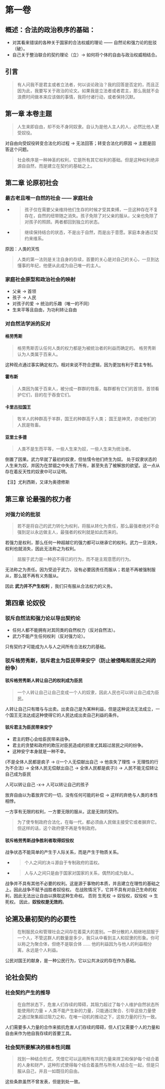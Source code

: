 # 第一卷

## 概述：合法的政治秩序的基础：

- 对其看来错误的各种关于国家的合法权威的理论 —— 自然论和强力论的批驳（破）。
- 自己关于整治联合的契约理论（立）-> 如何将个体的自由与政治权威相结合。

## 引言

> 有人问我不是君主或者立法者，何以谈论政治？我的回答是否定的，而且正因为此，我要写关于政治的论文。如果我是立法者或者君主，那么我就不会浪费时间做本来应该做的事情，我将付诸行动，或者保持沉默。

## 第一章 本卷主题

> 人生来即自由，却不处不身同奴隶。自认为是他人主人的人，必然比他人更受奴役。

对自由向受奴役转变合法化的过程 -> 无法回答；转变合法化的原因 -> 主题是回答这个问题。

> 社会秩序是一种神圣的权利，它是所有其它权利的基础。但是这种权利绝非源自自然，而是建立在契约的基础之上。

## 第二章 论原初社会

### 最古老且唯一自然的社会 —— 家庭社会

- > 孩子仅在需要父亲维持他们生存的时候才受其束缚，一旦这种存在不复存在，自然的纽带随之消失。孩子免除了对父亲的服从，父亲也免除了对孩子的照顾。两者都回到独立的状态。
- > 继续保持结合的状态，不是出于自然，而是出于意愿。家庭本身通过契约来维系。

原因：人类的天性

> 人类的第一法则是关注自身的存续，首要的关心是对自己的关心，一旦到达懂事的年纪，他便从此成为自己唯一的主人。

### 家庭社会原型和政治社会的映射

- 父亲 -> 首领
- 孩子 -> 人民
- 对孩子的爱 -> 统治的乐趣（唯一的不同）
- 生来平等且自由，为功利转让自由

### 对自然法学派的反对

#### 格劳秀斯

> 格劳秀斯否认任何人类的权力都是为被统治者的利益而确定的。
> 格劳秀斯认为人类属于百来人。

这种观点通过事实确定权力。相对来说不符合逻辑，因为更加有利于君主专制。

#### 霍布斯

> 人类因为属于百来人，被分成一群群的牲畜，每群都有它们的首领，首领看护它们，目的在于吞食它们。

#### 卡里古拉国王

> 牧羊人的种群高于羊群，国王的种群高于人类；
> 国王是神灵，亦或他们的人民是牲畜。

#### 亚里士多德

> 人类不是生而平等，一些人生来为奴，一些人生来为统治者。

倒置了因果。武力早就了最初的奴隶，但怯懦令他们终生为奴。
处于奴隶状态的人生来为奴，并因为在禁锢之中失去了所有，甚至失去了被解放的欲望。这一点从存在着反天性的奴隶中可以证明。

【注】尤利西斯，又译为奥德修斯

## 第三章 论最强的权力者

### 对强力论的批驳

> 若不是将自己的武力转化为权利，将服从转化为责任，那么最强者绝对不会强到足以永远做主人，最强者的权利就是如此而来的。

若强力是权利，那么任何一种超越它的强力都可以继承它的权利。武力一旦消失，权利也就消失，因此无法称之为权利。

> 屈服于武力是一种迫不得已的行为，而不是主观意愿的行为。

无法称之为责任。因为受迫于武力，没有必要因责任而服从；若是不再被强制服从，那么就不再有义务服从。

因此 **武力并不产生权利** ，我们只有服从合法权力的义务。

## 第四章 论奴役

### 驳斥自然法和强力论以导出契约论

- 任何人都不能拥有对其同类的自然权力（反对自然法）。
- 武力不能产生任何权利（反对强力论）。

只有契约才可能成为人与人之间所有合法权力的基础。

### 驳斥格劳秀斯，驳斥君主为臣民带来安宁（防止被侵略和居民之间的纷争）

#### 驳斥格劳秀斯人转让自己的权利成为臣民

> 一个人转让自己让自己变成一个人的奴隶，因此人民也可以转让自己成为臣民。

人转让自己只有赠与与出卖。出卖自己是为某种利益，但是这种说法无法成立，一个国王无法达成这种使得它的人民达成出卖自己利益的条件。

#### 驳斥君主为臣民带来安宁

- 君主的野心会给臣民带来战争。
- 君主的贪婪和政府的欺压对臣民造成的损害尤其超过居民之间的纷争。
- 这种安宁本身就是一种不幸。

(不是全体人民都是疯子 -> ((一个人无偿献出自己 -> 他丧失了理性 -> 无理性的行为不合法) -> 全体人民无偿献出自己 -> 全体人民都是疯子)) -> 人民不能无偿转让自己成为臣民

人可以转让自己 -x-> 人可以转让自己的孩子

放弃自由以为着放弃它的一切，没有任何可能的补偿 -> 这样的弃绝与人类的本性相悖。

一方享有无限的权利，一方要无限的服从，这是无效的契约。

> 为了使专制政府合法化，在每一代，都必须由人民做主接受它或者摒弃它。但这样的话，这个政府便不再是专制政府。

#### 驳斥格劳秀斯战争胜利者取得奴役权

战争状态不能简单的产生于人际关系，而是产生于物质关系。

- > 个人之间的决斗源自于专制政府的滥权。
- > 人与人之间只是由于国家对国家的关系，偶然的成为敌人。

战争并不具有其他不必要的权利。这是源于事物的本质，并且建立在理性的基础之上。因此战争不赋予战胜者奴役权。
在战败情况下，它并不具有对自己生命的权利，因此无法出让自由以换取这种生命权。
否则 生死权 -> 奴役权，奴役权 -> 生死权。
因此，**奴役权是无效的**。

## 论溯及最初契约的必要性

> 在制服民众和管理社会之间存在着莫大的差别。一群分散的人相继地屈服于一个人，不管这群人的数量是多少，我只从中看到主人和奴隶的形象。你可以称之为聚合体，但绝不是联合体 …… 他的利益因为与他人的利益相分离，永远是个人利益。

公民对国王的献身，是一种公民行为，它以公共决议的存在作为基础。

## 论社会契约

### 社会契约产生的推导

> 在自然状态下，危害人们存续的障碍，其阻力超过了每个人维护自然状态所能使用的力量 + 人类不能产生新的力量，只能通过聚合、引导这些力量使之通过聚集超过阻力之和，在唯一动机的推动之下，这些力量的行为一致。

人们需要多人力量的合作来抵抗危害人们存续的障碍，但人们又需要个人的力量和自由来作为他自我存续的首要工具。

### 社会契所要解决的根本性问题

> 找到一种结合形式，凭借它可以运用所有共同力量来捍卫和保护每个结合着的人身和财产，这种形式使得每个结合着虽然与所有人结合在一起，但是只服从自己，并且一如既往的自由。

这些条款虽然不曾发表，但是到处一致。